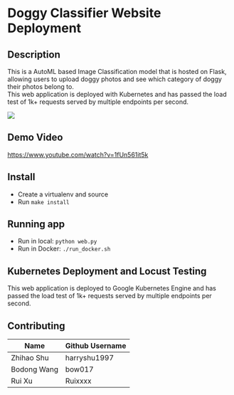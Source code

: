 # Doggy Classifier Website Deployment


## Description
This is a AutoML based Image Classification model that is hosted on Flask, allowing users to upload doggy photos and see which category of doggy their photos belong to. <br>
This web application is deployed with Kubernetes and has passed the load test of 1k+ requests served by multiple endpoints per second.

![](https://github.com/harryshu1997/CloudComputing_Final/blob/main/screenshot/webpage.png)

## Demo Video
https://www.youtube.com/watch?v=1fUn561it5k

## Install
* Create a virtualenv and source
* Run `make install`

## Running app
* Run in local: `python web.py`
* Run in Docker: `./run_docker.sh`

## Kubernetes Deployment and Locust Testing
This web application is deployed to Google Kubernetes Engine and has passed the load test of 1k+ requests served by multiple endpoints per second.

## Contributing

|Name|Github Username|
|---------|----------|
|Zhihao Shu|harryshu1997|
|Bodong Wang|bow017|
|Rui Xu|Ruixxxx|



